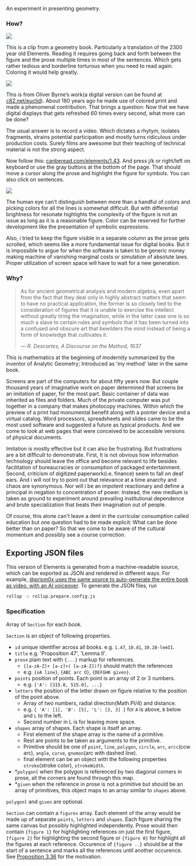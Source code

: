 An experiment in presenting geometry.

### How?

![](img/bare.png)

This is a clip from a geometry book. Particularly a translation of the 2300 year old Elements. Reading it requires going back and forth between the figure and the prose multiple times in most of the sentences. Which gets rather tedious and borderline torturous when you need to read again. Coloring it would help greatly.

![](img/colored.png)

This is from Oliver Byrne’s work(a digital version can be found at [c82.net/euclid](https://c82.net/euclid)). About 180 years ago he made use of colored print and made a phenomenal contribution. That brings a question: Now that we have digital displays that gets refreshed 60 times every second, what more can be done?

The usual answer is to record a video. Which dictates a rhytym, isolates fragments, strains potential participation and mostly turns ridiculous under production costs. Surely films are awesome but their teaching of technical material is not the strong aspect.

Now follow this: [canberead.com/elements/1.43](https://canberead.com/elements/1.43). And press j/k or right/left on keyboard or use the gray buttons at the bottom of the page. That should move a cursor along the prose and highlight the figure for symbols. You can also click on sentences.

![](img/highlighted.png)

The human eye can't distinguish between more than a handful of colors and picking colors for all the lines is somewhat difficult. But with differential brightness for resonate highlights the complexity of the figure is not an issue as long as it is a reasonable figure. Color can be reserved for further development like the presentation of symbolic expressions.

Also, i tried to keep the figure visible in a separate column as the prose gets scrolled, which seems like a more fundamental issue for digital books. But it is impossible to argue for when the software is taken to be generic money making machine of vanishing marginal costs or simulation of absolute laws. Proper utilization of screen space will have to wait for a new generation.

### Why?

> As for ancient geometrical analysis and modern algebra, even apart from the fact that they deal only in highly abstract matters that seem to have no practical application, the former is so closely tied to the consideration of figures that it is unable to exercise the intellect without greatly tiring the imagination, while in the latter case one is so much a slave to certain rules and symbols that it has been turned into a confused and obscure art that bewilders the mind instead of being a form of knowledge that cultivates it.
>
> &mdash; _R. Descartes, A Discourse on the Method, 1637_

This is mathematics at the beginning of modernity summarized by the inventor of Analytic Geometry; Introduced as 'my method' later in the same book.

Screens are part of the computers for about fifty years now. But couple thousand years of imaginative work on paper determined that screens be an imitation of paper, for the most part. Basic container of data was inherited as files and folders. Much of the private computer was put together in a company that makes photocopy machines. Within which the preview of a print had monumental benefit along with a pointer device and a virtual catalog. Word processors, spreadsheets and slides came to be the most used software and suggested a future as typical products. And we come to look at web pages that were conceived to be accessible versions of physical documents.

Imitation is mostly effective but it can also be frustrating. But frustrations are a bit difficult to demonstrate. First, It is not obvious how information technology should leave the office and become relevant to life besides facilitation of bureaucracies or consumption of packaged entertainment. Second, criticism of digitized paperwork(i.e. finance) seem to fall on deaf ears. And i will not try to point out that relevance at a time anarchy and chaos are synonymous. Nor will i be an impotent reactionary and define a principal in negation to concentration of power. Instead, the new medium is taken as ground to experiment around prevailing institutional dependence and brute specialization that beats their imagination out of people.

Of course, this alone can't leave a dent in the curricular consumption called education but one question had to be made explicit: What can be done better than on paper? So that we come to be aware of the cultural momentum and possibly see a course correction.

## Exporting JSON files

This version of Elements is generated from a machine-readable source, which can be exported as JSON and rendered in different ways. For example, [@prism0x uses the same source to auto-generate the entire book as video, with an AI voiceover](https://github.com/prism0x/manim-euclid-elements). To generate the JSON files, run

```sh
rollup -c rollup.prepare.config.js
```

### Specification

Array of `Section` for each book.

`Section` is an object of following properties.

- `id` unique identifier across all books. e.g. `1.47`, `10.d1`, `10.28-lemII`.
- `title` e.g. 'Proposition 47', 'Lemma II'.
- `prose` plain text with `{...}` markup for references.
  - `{[a-zA-Z]+ [a-z]+( [a-zA-Z])?}` should match the references
  - e.g. `{oA line}`, `{ABC arc O}`, `{DEFGHK given}`.
- `points` position of points. Each point is an array of 2 or 3 numbers.
  - e.g. `{'A': [315.0, 515.0], ...}`
- `letters` the position of the letter drawn on figure relative to the position of the point above.
  - Array of two numbers, radial direction(Math.PI/4) and distance.
  - e.g. `{ 'A': [1], 'B': [5], 'L': [3, 3] }` for `A` is above, `B` below and `L` to the left.
  - Second number in L is for leaving more space.
- `shapes` array of shapes. Each shape is itself an array.
  - First element of the shape array is the name of a primitive.
  - Rest are points to be taken as arguments to the primitive.
  - Primitive should be one of `point`, `line`, `polygon`, `circle`, `arc`, `arcc`(ccw arc), `angle`, `curve`, `gnomon`(arc with dashed line).
  - final element can be an object with the following properties `stroke`(stroke color), `strokeWidth`.
- \*`polygonl` when the polygon is referenced by two diagonal corners in prose, all the corners are found through this map.
- \*`given` when the reference in prose is not a primitive but should be an array of primitives, this object maps to an array similar to `shapes` above.

`polygonl` and `given` are optional.

`Section` can contain a `figures` array. Each element of the array would be made up of separate `points`, `letters` and `shapes`. Each figure sharing the same canvas but possibly highlighted independently. Prose would then contain `{figure 1}` for highlighting references on just the first figure, `{figure 2}` for highlighting the second figure or `{figure 0}` for highlight all the figures at each reference. Occurence of `{figure ..}` should be at the start of a sentence and marks all the references until another occurence. See [Proposition 3.36](https://canberead.com/elements/3.36) for the motivation.
